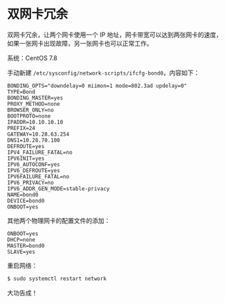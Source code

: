 # 双网卡冗余

双网卡冗余，让两个网卡使用一个 IP 地址，网卡带宽可以达到两张网卡的速度，如果一张网卡出现故障，另一张网卡也可以正常工作。

系统：CentOS 7.8

手动新建 `/etc/sysconfig/network-scripts/ifcfg-bond0`，内容如下：

```
BONDING_OPTS="downdelay=0 miimon=1 mode=802.3ad updelay=0"
TYPE=Bond
BONDING_MASTER=yes
PROXY_METHOD=none
BROWSER_ONLY=no
BOOTPROTO=none
IPADDR=10.10.10.10
PREFIX=24
GATEWAY=10.28.63.254
DNS1=10.28.70.100
DEFROUTE=yes
IPV4_FAILURE_FATAL=no
IPV6INIT=yes
IPV6_AUTOCONF=yes
IPV6_DEFROUTE=yes
IPV6FAILURE_FATAL=no
IPV6_PRIVACY=no
IPV6_ADDR_GEN_MODE=stable-privacy
NAME=bond0
DEVICE=bond0
ONBOOT=yes
```

其他两个物理网卡的配置文件的添加：

```
ONBOOT=yes
DHCP=none
MASTER=bond0
SLAVE=yes
```

重启网络：

```bash
$ sudo systemctl restart network
```

大功告成！